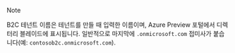 > [!NOTE]
> B2C 테넌트 이름은 테넌트를 만들 때 입력한 이름이며, Azure Preview 포털에서 디렉터리 블레이드에 표시됩니다. 일반적으로 마지막에 `.onmicrosoft.com` 접미사가 붙습니다(예: `contosob2c.onmicrosoft.com`).
> 
> 

<!---HONumber=Oct15_HO3-->